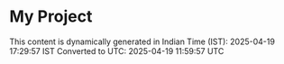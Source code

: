 # My Project

This content is dynamically generated in Indian Time (IST): 2025-04-19 17:29:57 IST
Converted to UTC: 2025-04-19 11:59:57 UTC
